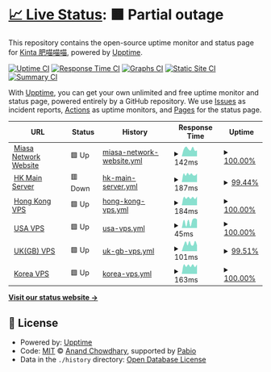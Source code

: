 # [📈 Live Status](https://KintaMiao.github.io/miasaupptime): <!--live status--> **🟧 Partial outage**

This repository contains the open-source uptime monitor and status page for [Kinta 肥喵喵喵](https://KintaMiao.github.io/miasaupptime), powered by [Upptime](https://github.com/upptime/upptime).

[![Uptime CI](https://github.com/KintaMiao/miasaupptime/workflows/Uptime%20CI/badge.svg)](https://github.com/KintaMiao/miasaupptime/actions?query=workflow%3A%22Uptime+CI%22)
[![Response Time CI](https://github.com/KintaMiao/miasaupptime/workflows/Response%20Time%20CI/badge.svg)](https://github.com/KintaMiao/miasaupptime/actions?query=workflow%3A%22Response+Time+CI%22)
[![Graphs CI](https://github.com/KintaMiao/miasaupptime/workflows/Graphs%20CI/badge.svg)](https://github.com/KintaMiao/miasaupptime/actions?query=workflow%3A%22Graphs+CI%22)
[![Static Site CI](https://github.com/KintaMiao/miasaupptime/workflows/Static%20Site%20CI/badge.svg)](https://github.com/KintaMiao/miasaupptime/actions?query=workflow%3A%22Static+Site+CI%22)
[![Summary CI](https://github.com/KintaMiao/miasaupptime/workflows/Summary%20CI/badge.svg)](https://github.com/KintaMiao/miasaupptime/actions?query=workflow%3A%22Summary+CI%22)

With [Upptime](https://upptime.js.org), you can get your own unlimited and free uptime monitor and status page, powered entirely by a GitHub repository. We use [Issues](https://github.com/KintaMiao/miasaupptime/issues) as incident reports, [Actions](https://github.com/KintaMiao/miasaupptime/actions) as uptime monitors, and [Pages](https://KintaMiao.github.io/miasaupptime) for the status page.

<!--start: status pages-->
<!-- This summary is generated by Upptime (https://github.com/upptime/upptime) -->
<!-- Do not edit this manually, your changes will be overwritten -->
<!-- prettier-ignore -->
| URL | Status | History | Response Time | Uptime |
| --- | ------ | ------- | ------------- | ------ |
| <img alt="" src="https://icons.duckduckgo.com/ip3/miasanet.tech.ico" height="13"> [Miasa Network Website](https://miasanet.tech) | 🟩 Up | [miasa-network-website.yml](https://github.com/KintaMiao/miasaupptime/commits/HEAD/history/miasa-network-website.yml) | <details><summary><img alt="Response time graph" src="./graphs/miasa-network-website/response-time-week.png" height="20"> 142ms</summary><br><a href="https://KintaMiao.github.io/miasaupptime/history/miasa-network-website"><img alt="Response time 155" src="https://img.shields.io/endpoint?url=https%3A%2F%2Fraw.githubusercontent.com%2FKintaMiao%2Fmiasaupptime%2FHEAD%2Fapi%2Fmiasa-network-website%2Fresponse-time.json"></a><br><a href="https://KintaMiao.github.io/miasaupptime/history/miasa-network-website"><img alt="24-hour response time 115" src="https://img.shields.io/endpoint?url=https%3A%2F%2Fraw.githubusercontent.com%2FKintaMiao%2Fmiasaupptime%2FHEAD%2Fapi%2Fmiasa-network-website%2Fresponse-time-day.json"></a><br><a href="https://KintaMiao.github.io/miasaupptime/history/miasa-network-website"><img alt="7-day response time 142" src="https://img.shields.io/endpoint?url=https%3A%2F%2Fraw.githubusercontent.com%2FKintaMiao%2Fmiasaupptime%2FHEAD%2Fapi%2Fmiasa-network-website%2Fresponse-time-week.json"></a><br><a href="https://KintaMiao.github.io/miasaupptime/history/miasa-network-website"><img alt="30-day response time 155" src="https://img.shields.io/endpoint?url=https%3A%2F%2Fraw.githubusercontent.com%2FKintaMiao%2Fmiasaupptime%2FHEAD%2Fapi%2Fmiasa-network-website%2Fresponse-time-month.json"></a><br><a href="https://KintaMiao.github.io/miasaupptime/history/miasa-network-website"><img alt="1-year response time 155" src="https://img.shields.io/endpoint?url=https%3A%2F%2Fraw.githubusercontent.com%2FKintaMiao%2Fmiasaupptime%2FHEAD%2Fapi%2Fmiasa-network-website%2Fresponse-time-year.json"></a></details> | <details><summary><a href="https://KintaMiao.github.io/miasaupptime/history/miasa-network-website">100.00%</a></summary><a href="https://KintaMiao.github.io/miasaupptime/history/miasa-network-website"><img alt="All-time uptime 100.00%" src="https://img.shields.io/endpoint?url=https%3A%2F%2Fraw.githubusercontent.com%2FKintaMiao%2Fmiasaupptime%2FHEAD%2Fapi%2Fmiasa-network-website%2Fuptime.json"></a><br><a href="https://KintaMiao.github.io/miasaupptime/history/miasa-network-website"><img alt="24-hour uptime 100.00%" src="https://img.shields.io/endpoint?url=https%3A%2F%2Fraw.githubusercontent.com%2FKintaMiao%2Fmiasaupptime%2FHEAD%2Fapi%2Fmiasa-network-website%2Fuptime-day.json"></a><br><a href="https://KintaMiao.github.io/miasaupptime/history/miasa-network-website"><img alt="7-day uptime 100.00%" src="https://img.shields.io/endpoint?url=https%3A%2F%2Fraw.githubusercontent.com%2FKintaMiao%2Fmiasaupptime%2FHEAD%2Fapi%2Fmiasa-network-website%2Fuptime-week.json"></a><br><a href="https://KintaMiao.github.io/miasaupptime/history/miasa-network-website"><img alt="30-day uptime 100.00%" src="https://img.shields.io/endpoint?url=https%3A%2F%2Fraw.githubusercontent.com%2FKintaMiao%2Fmiasaupptime%2FHEAD%2Fapi%2Fmiasa-network-website%2Fuptime-month.json"></a><br><a href="https://KintaMiao.github.io/miasaupptime/history/miasa-network-website"><img alt="1-year uptime 100.00%" src="https://img.shields.io/endpoint?url=https%3A%2F%2Fraw.githubusercontent.com%2FKintaMiao%2Fmiasaupptime%2FHEAD%2Fapi%2Fmiasa-network-website%2Fuptime-year.json"></a></details>
| <img alt="" src="https://icons.duckduckgo.com/ip3/null.ico" height="13"> [HK Main Server](45.125.12.212) | 🟥 Down | [hk-main-server.yml](https://github.com/KintaMiao/miasaupptime/commits/HEAD/history/hk-main-server.yml) | <details><summary><img alt="Response time graph" src="./graphs/hk-main-server/response-time-week.png" height="20"> 187ms</summary><br><a href="https://KintaMiao.github.io/miasaupptime/history/hk-main-server"><img alt="Response time 215" src="https://img.shields.io/endpoint?url=https%3A%2F%2Fraw.githubusercontent.com%2FKintaMiao%2Fmiasaupptime%2FHEAD%2Fapi%2Fhk-main-server%2Fresponse-time.json"></a><br><a href="https://KintaMiao.github.io/miasaupptime/history/hk-main-server"><img alt="24-hour response time 204" src="https://img.shields.io/endpoint?url=https%3A%2F%2Fraw.githubusercontent.com%2FKintaMiao%2Fmiasaupptime%2FHEAD%2Fapi%2Fhk-main-server%2Fresponse-time-day.json"></a><br><a href="https://KintaMiao.github.io/miasaupptime/history/hk-main-server"><img alt="7-day response time 187" src="https://img.shields.io/endpoint?url=https%3A%2F%2Fraw.githubusercontent.com%2FKintaMiao%2Fmiasaupptime%2FHEAD%2Fapi%2Fhk-main-server%2Fresponse-time-week.json"></a><br><a href="https://KintaMiao.github.io/miasaupptime/history/hk-main-server"><img alt="30-day response time 215" src="https://img.shields.io/endpoint?url=https%3A%2F%2Fraw.githubusercontent.com%2FKintaMiao%2Fmiasaupptime%2FHEAD%2Fapi%2Fhk-main-server%2Fresponse-time-month.json"></a><br><a href="https://KintaMiao.github.io/miasaupptime/history/hk-main-server"><img alt="1-year response time 215" src="https://img.shields.io/endpoint?url=https%3A%2F%2Fraw.githubusercontent.com%2FKintaMiao%2Fmiasaupptime%2FHEAD%2Fapi%2Fhk-main-server%2Fresponse-time-year.json"></a></details> | <details><summary><a href="https://KintaMiao.github.io/miasaupptime/history/hk-main-server">99.44%</a></summary><a href="https://KintaMiao.github.io/miasaupptime/history/hk-main-server"><img alt="All-time uptime 98.76%" src="https://img.shields.io/endpoint?url=https%3A%2F%2Fraw.githubusercontent.com%2FKintaMiao%2Fmiasaupptime%2FHEAD%2Fapi%2Fhk-main-server%2Fuptime.json"></a><br><a href="https://KintaMiao.github.io/miasaupptime/history/hk-main-server"><img alt="24-hour uptime 99.99%" src="https://img.shields.io/endpoint?url=https%3A%2F%2Fraw.githubusercontent.com%2FKintaMiao%2Fmiasaupptime%2FHEAD%2Fapi%2Fhk-main-server%2Fuptime-day.json"></a><br><a href="https://KintaMiao.github.io/miasaupptime/history/hk-main-server"><img alt="7-day uptime 99.44%" src="https://img.shields.io/endpoint?url=https%3A%2F%2Fraw.githubusercontent.com%2FKintaMiao%2Fmiasaupptime%2FHEAD%2Fapi%2Fhk-main-server%2Fuptime-week.json"></a><br><a href="https://KintaMiao.github.io/miasaupptime/history/hk-main-server"><img alt="30-day uptime 98.76%" src="https://img.shields.io/endpoint?url=https%3A%2F%2Fraw.githubusercontent.com%2FKintaMiao%2Fmiasaupptime%2FHEAD%2Fapi%2Fhk-main-server%2Fuptime-month.json"></a><br><a href="https://KintaMiao.github.io/miasaupptime/history/hk-main-server"><img alt="1-year uptime 98.76%" src="https://img.shields.io/endpoint?url=https%3A%2F%2Fraw.githubusercontent.com%2FKintaMiao%2Fmiasaupptime%2FHEAD%2Fapi%2Fhk-main-server%2Fuptime-year.json"></a></details>
| <img alt="" src="https://icons.duckduckgo.com/ip3/null.ico" height="13"> [Hong Kong VPS](103.169.126.229) | 🟩 Up | [hong-kong-vps.yml](https://github.com/KintaMiao/miasaupptime/commits/HEAD/history/hong-kong-vps.yml) | <details><summary><img alt="Response time graph" src="./graphs/hong-kong-vps/response-time-week.png" height="20"> 184ms</summary><br><a href="https://KintaMiao.github.io/miasaupptime/history/hong-kong-vps"><img alt="Response time 200" src="https://img.shields.io/endpoint?url=https%3A%2F%2Fraw.githubusercontent.com%2FKintaMiao%2Fmiasaupptime%2FHEAD%2Fapi%2Fhong-kong-vps%2Fresponse-time.json"></a><br><a href="https://KintaMiao.github.io/miasaupptime/history/hong-kong-vps"><img alt="24-hour response time 210" src="https://img.shields.io/endpoint?url=https%3A%2F%2Fraw.githubusercontent.com%2FKintaMiao%2Fmiasaupptime%2FHEAD%2Fapi%2Fhong-kong-vps%2Fresponse-time-day.json"></a><br><a href="https://KintaMiao.github.io/miasaupptime/history/hong-kong-vps"><img alt="7-day response time 184" src="https://img.shields.io/endpoint?url=https%3A%2F%2Fraw.githubusercontent.com%2FKintaMiao%2Fmiasaupptime%2FHEAD%2Fapi%2Fhong-kong-vps%2Fresponse-time-week.json"></a><br><a href="https://KintaMiao.github.io/miasaupptime/history/hong-kong-vps"><img alt="30-day response time 200" src="https://img.shields.io/endpoint?url=https%3A%2F%2Fraw.githubusercontent.com%2FKintaMiao%2Fmiasaupptime%2FHEAD%2Fapi%2Fhong-kong-vps%2Fresponse-time-month.json"></a><br><a href="https://KintaMiao.github.io/miasaupptime/history/hong-kong-vps"><img alt="1-year response time 200" src="https://img.shields.io/endpoint?url=https%3A%2F%2Fraw.githubusercontent.com%2FKintaMiao%2Fmiasaupptime%2FHEAD%2Fapi%2Fhong-kong-vps%2Fresponse-time-year.json"></a></details> | <details><summary><a href="https://KintaMiao.github.io/miasaupptime/history/hong-kong-vps">100.00%</a></summary><a href="https://KintaMiao.github.io/miasaupptime/history/hong-kong-vps"><img alt="All-time uptime 98.59%" src="https://img.shields.io/endpoint?url=https%3A%2F%2Fraw.githubusercontent.com%2FKintaMiao%2Fmiasaupptime%2FHEAD%2Fapi%2Fhong-kong-vps%2Fuptime.json"></a><br><a href="https://KintaMiao.github.io/miasaupptime/history/hong-kong-vps"><img alt="24-hour uptime 100.00%" src="https://img.shields.io/endpoint?url=https%3A%2F%2Fraw.githubusercontent.com%2FKintaMiao%2Fmiasaupptime%2FHEAD%2Fapi%2Fhong-kong-vps%2Fuptime-day.json"></a><br><a href="https://KintaMiao.github.io/miasaupptime/history/hong-kong-vps"><img alt="7-day uptime 100.00%" src="https://img.shields.io/endpoint?url=https%3A%2F%2Fraw.githubusercontent.com%2FKintaMiao%2Fmiasaupptime%2FHEAD%2Fapi%2Fhong-kong-vps%2Fuptime-week.json"></a><br><a href="https://KintaMiao.github.io/miasaupptime/history/hong-kong-vps"><img alt="30-day uptime 98.59%" src="https://img.shields.io/endpoint?url=https%3A%2F%2Fraw.githubusercontent.com%2FKintaMiao%2Fmiasaupptime%2FHEAD%2Fapi%2Fhong-kong-vps%2Fuptime-month.json"></a><br><a href="https://KintaMiao.github.io/miasaupptime/history/hong-kong-vps"><img alt="1-year uptime 98.59%" src="https://img.shields.io/endpoint?url=https%3A%2F%2Fraw.githubusercontent.com%2FKintaMiao%2Fmiasaupptime%2FHEAD%2Fapi%2Fhong-kong-vps%2Fuptime-year.json"></a></details>
| <img alt="" src="https://icons.duckduckgo.com/ip3/null.ico" height="13"> [USA VPS](208.87.240.5) | 🟩 Up | [usa-vps.yml](https://github.com/KintaMiao/miasaupptime/commits/HEAD/history/usa-vps.yml) | <details><summary><img alt="Response time graph" src="./graphs/usa-vps/response-time-week.png" height="20"> 45ms</summary><br><a href="https://KintaMiao.github.io/miasaupptime/history/usa-vps"><img alt="Response time 44" src="https://img.shields.io/endpoint?url=https%3A%2F%2Fraw.githubusercontent.com%2FKintaMiao%2Fmiasaupptime%2FHEAD%2Fapi%2Fusa-vps%2Fresponse-time.json"></a><br><a href="https://KintaMiao.github.io/miasaupptime/history/usa-vps"><img alt="24-hour response time 59" src="https://img.shields.io/endpoint?url=https%3A%2F%2Fraw.githubusercontent.com%2FKintaMiao%2Fmiasaupptime%2FHEAD%2Fapi%2Fusa-vps%2Fresponse-time-day.json"></a><br><a href="https://KintaMiao.github.io/miasaupptime/history/usa-vps"><img alt="7-day response time 45" src="https://img.shields.io/endpoint?url=https%3A%2F%2Fraw.githubusercontent.com%2FKintaMiao%2Fmiasaupptime%2FHEAD%2Fapi%2Fusa-vps%2Fresponse-time-week.json"></a><br><a href="https://KintaMiao.github.io/miasaupptime/history/usa-vps"><img alt="30-day response time 44" src="https://img.shields.io/endpoint?url=https%3A%2F%2Fraw.githubusercontent.com%2FKintaMiao%2Fmiasaupptime%2FHEAD%2Fapi%2Fusa-vps%2Fresponse-time-month.json"></a><br><a href="https://KintaMiao.github.io/miasaupptime/history/usa-vps"><img alt="1-year response time 44" src="https://img.shields.io/endpoint?url=https%3A%2F%2Fraw.githubusercontent.com%2FKintaMiao%2Fmiasaupptime%2FHEAD%2Fapi%2Fusa-vps%2Fresponse-time-year.json"></a></details> | <details><summary><a href="https://KintaMiao.github.io/miasaupptime/history/usa-vps">100.00%</a></summary><a href="https://KintaMiao.github.io/miasaupptime/history/usa-vps"><img alt="All-time uptime 97.69%" src="https://img.shields.io/endpoint?url=https%3A%2F%2Fraw.githubusercontent.com%2FKintaMiao%2Fmiasaupptime%2FHEAD%2Fapi%2Fusa-vps%2Fuptime.json"></a><br><a href="https://KintaMiao.github.io/miasaupptime/history/usa-vps"><img alt="24-hour uptime 100.00%" src="https://img.shields.io/endpoint?url=https%3A%2F%2Fraw.githubusercontent.com%2FKintaMiao%2Fmiasaupptime%2FHEAD%2Fapi%2Fusa-vps%2Fuptime-day.json"></a><br><a href="https://KintaMiao.github.io/miasaupptime/history/usa-vps"><img alt="7-day uptime 100.00%" src="https://img.shields.io/endpoint?url=https%3A%2F%2Fraw.githubusercontent.com%2FKintaMiao%2Fmiasaupptime%2FHEAD%2Fapi%2Fusa-vps%2Fuptime-week.json"></a><br><a href="https://KintaMiao.github.io/miasaupptime/history/usa-vps"><img alt="30-day uptime 97.69%" src="https://img.shields.io/endpoint?url=https%3A%2F%2Fraw.githubusercontent.com%2FKintaMiao%2Fmiasaupptime%2FHEAD%2Fapi%2Fusa-vps%2Fuptime-month.json"></a><br><a href="https://KintaMiao.github.io/miasaupptime/history/usa-vps"><img alt="1-year uptime 97.69%" src="https://img.shields.io/endpoint?url=https%3A%2F%2Fraw.githubusercontent.com%2FKintaMiao%2Fmiasaupptime%2FHEAD%2Fapi%2Fusa-vps%2Fuptime-year.json"></a></details>
| <img alt="" src="https://icons.duckduckgo.com/ip3/null.ico" height="13"> [UK(GB) VPS](146.103.53.18) | 🟩 Up | [uk-gb-vps.yml](https://github.com/KintaMiao/miasaupptime/commits/HEAD/history/uk-gb-vps.yml) | <details><summary><img alt="Response time graph" src="./graphs/uk-gb-vps/response-time-week.png" height="20"> 101ms</summary><br><a href="https://KintaMiao.github.io/miasaupptime/history/uk-gb-vps"><img alt="Response time 102" src="https://img.shields.io/endpoint?url=https%3A%2F%2Fraw.githubusercontent.com%2FKintaMiao%2Fmiasaupptime%2FHEAD%2Fapi%2Fuk-gb-vps%2Fresponse-time.json"></a><br><a href="https://KintaMiao.github.io/miasaupptime/history/uk-gb-vps"><img alt="24-hour response time 80" src="https://img.shields.io/endpoint?url=https%3A%2F%2Fraw.githubusercontent.com%2FKintaMiao%2Fmiasaupptime%2FHEAD%2Fapi%2Fuk-gb-vps%2Fresponse-time-day.json"></a><br><a href="https://KintaMiao.github.io/miasaupptime/history/uk-gb-vps"><img alt="7-day response time 101" src="https://img.shields.io/endpoint?url=https%3A%2F%2Fraw.githubusercontent.com%2FKintaMiao%2Fmiasaupptime%2FHEAD%2Fapi%2Fuk-gb-vps%2Fresponse-time-week.json"></a><br><a href="https://KintaMiao.github.io/miasaupptime/history/uk-gb-vps"><img alt="30-day response time 102" src="https://img.shields.io/endpoint?url=https%3A%2F%2Fraw.githubusercontent.com%2FKintaMiao%2Fmiasaupptime%2FHEAD%2Fapi%2Fuk-gb-vps%2Fresponse-time-month.json"></a><br><a href="https://KintaMiao.github.io/miasaupptime/history/uk-gb-vps"><img alt="1-year response time 102" src="https://img.shields.io/endpoint?url=https%3A%2F%2Fraw.githubusercontent.com%2FKintaMiao%2Fmiasaupptime%2FHEAD%2Fapi%2Fuk-gb-vps%2Fresponse-time-year.json"></a></details> | <details><summary><a href="https://KintaMiao.github.io/miasaupptime/history/uk-gb-vps">99.51%</a></summary><a href="https://KintaMiao.github.io/miasaupptime/history/uk-gb-vps"><img alt="All-time uptime 99.03%" src="https://img.shields.io/endpoint?url=https%3A%2F%2Fraw.githubusercontent.com%2FKintaMiao%2Fmiasaupptime%2FHEAD%2Fapi%2Fuk-gb-vps%2Fuptime.json"></a><br><a href="https://KintaMiao.github.io/miasaupptime/history/uk-gb-vps"><img alt="24-hour uptime 100.00%" src="https://img.shields.io/endpoint?url=https%3A%2F%2Fraw.githubusercontent.com%2FKintaMiao%2Fmiasaupptime%2FHEAD%2Fapi%2Fuk-gb-vps%2Fuptime-day.json"></a><br><a href="https://KintaMiao.github.io/miasaupptime/history/uk-gb-vps"><img alt="7-day uptime 99.51%" src="https://img.shields.io/endpoint?url=https%3A%2F%2Fraw.githubusercontent.com%2FKintaMiao%2Fmiasaupptime%2FHEAD%2Fapi%2Fuk-gb-vps%2Fuptime-week.json"></a><br><a href="https://KintaMiao.github.io/miasaupptime/history/uk-gb-vps"><img alt="30-day uptime 99.03%" src="https://img.shields.io/endpoint?url=https%3A%2F%2Fraw.githubusercontent.com%2FKintaMiao%2Fmiasaupptime%2FHEAD%2Fapi%2Fuk-gb-vps%2Fuptime-month.json"></a><br><a href="https://KintaMiao.github.io/miasaupptime/history/uk-gb-vps"><img alt="1-year uptime 99.03%" src="https://img.shields.io/endpoint?url=https%3A%2F%2Fraw.githubusercontent.com%2FKintaMiao%2Fmiasaupptime%2FHEAD%2Fapi%2Fuk-gb-vps%2Fuptime-year.json"></a></details>
| <img alt="" src="https://icons.duckduckgo.com/ip3/null.ico" height="13"> [Korea VPS](chuncheon.guapi.me) | 🟩 Up | [korea-vps.yml](https://github.com/KintaMiao/miasaupptime/commits/HEAD/history/korea-vps.yml) | <details><summary><img alt="Response time graph" src="./graphs/korea-vps/response-time-week.png" height="20"> 163ms</summary><br><a href="https://KintaMiao.github.io/miasaupptime/history/korea-vps"><img alt="Response time 164" src="https://img.shields.io/endpoint?url=https%3A%2F%2Fraw.githubusercontent.com%2FKintaMiao%2Fmiasaupptime%2FHEAD%2Fapi%2Fkorea-vps%2Fresponse-time.json"></a><br><a href="https://KintaMiao.github.io/miasaupptime/history/korea-vps"><img alt="24-hour response time 181" src="https://img.shields.io/endpoint?url=https%3A%2F%2Fraw.githubusercontent.com%2FKintaMiao%2Fmiasaupptime%2FHEAD%2Fapi%2Fkorea-vps%2Fresponse-time-day.json"></a><br><a href="https://KintaMiao.github.io/miasaupptime/history/korea-vps"><img alt="7-day response time 163" src="https://img.shields.io/endpoint?url=https%3A%2F%2Fraw.githubusercontent.com%2FKintaMiao%2Fmiasaupptime%2FHEAD%2Fapi%2Fkorea-vps%2Fresponse-time-week.json"></a><br><a href="https://KintaMiao.github.io/miasaupptime/history/korea-vps"><img alt="30-day response time 164" src="https://img.shields.io/endpoint?url=https%3A%2F%2Fraw.githubusercontent.com%2FKintaMiao%2Fmiasaupptime%2FHEAD%2Fapi%2Fkorea-vps%2Fresponse-time-month.json"></a><br><a href="https://KintaMiao.github.io/miasaupptime/history/korea-vps"><img alt="1-year response time 164" src="https://img.shields.io/endpoint?url=https%3A%2F%2Fraw.githubusercontent.com%2FKintaMiao%2Fmiasaupptime%2FHEAD%2Fapi%2Fkorea-vps%2Fresponse-time-year.json"></a></details> | <details><summary><a href="https://KintaMiao.github.io/miasaupptime/history/korea-vps">100.00%</a></summary><a href="https://KintaMiao.github.io/miasaupptime/history/korea-vps"><img alt="All-time uptime 100.00%" src="https://img.shields.io/endpoint?url=https%3A%2F%2Fraw.githubusercontent.com%2FKintaMiao%2Fmiasaupptime%2FHEAD%2Fapi%2Fkorea-vps%2Fuptime.json"></a><br><a href="https://KintaMiao.github.io/miasaupptime/history/korea-vps"><img alt="24-hour uptime 100.00%" src="https://img.shields.io/endpoint?url=https%3A%2F%2Fraw.githubusercontent.com%2FKintaMiao%2Fmiasaupptime%2FHEAD%2Fapi%2Fkorea-vps%2Fuptime-day.json"></a><br><a href="https://KintaMiao.github.io/miasaupptime/history/korea-vps"><img alt="7-day uptime 100.00%" src="https://img.shields.io/endpoint?url=https%3A%2F%2Fraw.githubusercontent.com%2FKintaMiao%2Fmiasaupptime%2FHEAD%2Fapi%2Fkorea-vps%2Fuptime-week.json"></a><br><a href="https://KintaMiao.github.io/miasaupptime/history/korea-vps"><img alt="30-day uptime 100.00%" src="https://img.shields.io/endpoint?url=https%3A%2F%2Fraw.githubusercontent.com%2FKintaMiao%2Fmiasaupptime%2FHEAD%2Fapi%2Fkorea-vps%2Fuptime-month.json"></a><br><a href="https://KintaMiao.github.io/miasaupptime/history/korea-vps"><img alt="1-year uptime 100.00%" src="https://img.shields.io/endpoint?url=https%3A%2F%2Fraw.githubusercontent.com%2FKintaMiao%2Fmiasaupptime%2FHEAD%2Fapi%2Fkorea-vps%2Fuptime-year.json"></a></details>

<!--end: status pages-->

[**Visit our status website →**](https://KintaMiao.github.io/miasaupptime)

## 📄 License

- Powered by: [Upptime](https://github.com/upptime/upptime)
- Code: [MIT](./LICENSE) © [Anand Chowdhary](https://anandchowdhary.com), supported by [Pabio](https://pabio.com)
- Data in the `./history` directory: [Open Database License](https://opendatacommons.org/licenses/odbl/1-0/)
